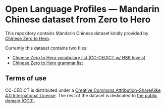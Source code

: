# Open Language Profiles — Mandarin Chinese dataset from Zero to Hero

This repository contains Mandarin Chinese dataset kindly provided by [Chinese Zero to Hero](https://www.zerotohero.ca/).

Currently this dataset contains two files:

* [Chinese Zero to Hero vocabulary list (CC-CEDICT w/ HSK levels)](https://github.com/openlanguageprofiles/olp-zh-zerotohero/blob/master/zerotohero-zh-vocabulary.csv)
* [Chinese Zero to Hero grammar list](https://github.com/openlanguageprofiles/olp-zh-zerotohero/blob/master/zerotohero-zh-vocabulary.csv)

## Terms of use

CC-CEDICT is distributed under a [Creative Commons Attribution-ShareAlike 4.0 International License](https://creativecommons.org/licenses/by-sa/4.0/). The rest of the dataset is dedicated to [the public domain (CC0)](https://creativecommons.org/publicdomain/zero/1.0/).

